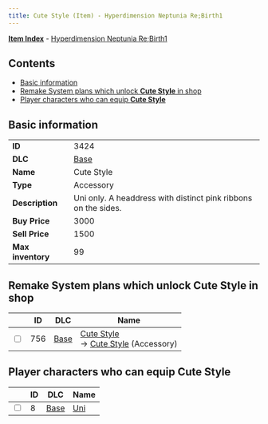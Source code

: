 ```yaml
---
title: Cute Style (Item) - Hyperdimension Neptunia Re;Birth1
---
```


[**Item Index**](/neptunia/rb1/item/index.html) - [Hyperdimension Neptunia Re;Birth1](/neptunia/rb1)

## Contents

- [Basic information](#basic-information)
- [Remake System plans which unlock **Cute Style** in shop](#remake-system-plans-which-unlock-cute-style-in-shop)
- [Player characters who can equip **Cute Style**](#player-characters-who-can-equip-cute-style)

## Basic information

|   |   |
| -- | -- |
| **ID** | 3424 |
| **DLC** | [Base](/neptunia/rb1/dlc/1-base.html) |
| **Name** | Cute Style |
| **Type** | Accessory |
| **Description** | Uni only. A headdress with distinct pink ribbons on the sides. |
| **Buy Price** | 3000 |
| **Sell Price** | 1500 |
| **Max inventory** | 99 |


## Remake System plans which unlock **Cute Style** in shop

|    | ID | DLC | Name |
| -- | -- | --- | ---- |
| <input type="checkbox" id="rb1-remake-1-756" class="trackbox" /> | 756 | [Base](/neptunia/rb1/dlc/1-base.html) | [Cute Style](/neptunia/rb1/remake/1-756-cute-style.html)<br /> → [Cute Style](/neptunia/rb1/item/1-3424-cute-style.html) (Accessory) |


## Player characters who can equip **Cute Style**

|    | ID | DLC | Name |
| -- | -- | --- | ---- |
| <input type="checkbox" id="rb1-player-1-8" class="trackbox" /> | 8 | [Base](/neptunia/rb1/dlc/1-base.html) | [Uni](/neptunia/rb1/player/1-8-uni.html) |
